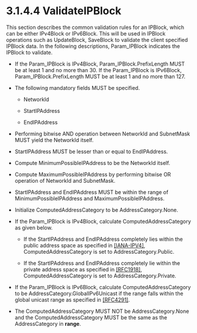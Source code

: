 <html dir="LTR" xmlns:mshelp="http://msdn.microsoft.com/mshelp" xmlns:ddue="http://ddue.schemas.microsoft.com/authoring/2003/5" xmlns:xlink="http://www.w3.org/1999/xlink" xmlns:tool="http://www.microsoft.com/tooltip">
 <body>
 <div id="header">
 <h1 class="heading">3.1.4.4 ValidateIPBlock</h1>
 </div>
 <div id="mainSection">
 <div id="mainBody">
 <div id="allHistory" class="saveHistory"></div>
 <div id="sectionSection0" class="section" name="collapseableSection">
 

<p>This section describes the common validation rules for an
IPBlock, which can be either IPv4Block or IPv6Block. This will be used in
IPBlock operations such as UpdateBlock, SaveBlock to validate the client
specified IPBlock data. In the following descriptions, Param_IPBlock indicates
the IPBlock to validate.</p>

<ul><li><p><span><span> 
</span></span>If the Param_IPBlock is IPv4Block, Param_IPBlock.PrefixLength
MUST be at least 1 and no more than 30. If the Param_IPBlock is IPv6Block,
Param_IPBlock.PrefixLength MUST be at least 1 and no more than 127.</p>

</li><li><p><span><span> 
</span></span>The following mandatory fields MUST be specified.</p>

<ul><li><p><span><span> </span></span>NetworkId</p>

</li><li><p><span><span> </span></span>StartIPAddress</p>

</li><li><p><span><span> </span></span>EndIPAddress</p>

</li></ul></li><li><p><span><span> 
</span></span>Performing bitwise AND operation between NetworkId and SubnetMask
MUST yield the NetworkId itself.</p>

</li><li><p><span><span> 
</span></span>StartIPAddress MUST be lesser than or equal to EndIPAddress.</p>

</li><li><p><span><span> 
</span></span>Compute MinimumPossibleIPAddress to be the NetworkId itself.</p>

</li><li><p><span><span> 
</span></span>Compute MaximumPossibleIPAddress by performing bitwise OR
operation of NetworkId and SubnetMask.</p>

</li><li><p><span><span> 
</span></span>StartIPAddress and EndIPAddress MUST be within the range of
MinimumPossibleIPAddress and MaximumPossibleIPAddress.</p>

</li><li><p><span><span> 
</span></span>Initialize ComputedAddressCategory to be AddressCategory.None.</p>

</li><li><p><span><span> 
</span></span>If the Param_IPBlock is IPv4Block, calculate
ComputedAddressCategory as given below.</p>

<ul><li><p><span><span> </span></span>If
the StartIPAddress and EndIPAddress completely lies within the public address
space as specified in <a href="https://go.microsoft.com/fwlink/?LinkId=234171">[IANA-IPV4]</a>,
ComputedAddressCategory is set to AddressCategory.Public.</p>

</li><li><p><span><span> </span></span>If
the StartIPAddress and EndIPAddress completely lie within the private address
space as specified in <a href="https://go.microsoft.com/fwlink/?LinkId=90298">[RFC1918]</a>,
ComputedAddressCategory is set to AddressCategory.Private.</p>

</li></ul></li><li><p><span><span> 
</span></span>If the Param_IPBlock is IPv6Block, calculate
ComputedAddressCategory to be AddressCategory.GlobalIPv6Unicast if the range
falls within the global unicast range as specified in <a href="https://go.microsoft.com/fwlink/?LinkId=90464">[RFC4291]</a>.</p>

</li><li><p><span><span> 
</span></span>The ComputedAddressCategory MUST NOT be AddressCategory.None and
the ComputedAddressCategory MUST be the same as the AddressCategory in <b>range</b>.
</p>

</li></ul>
 </div>
 </div>
 </div>
 </body>
</html>